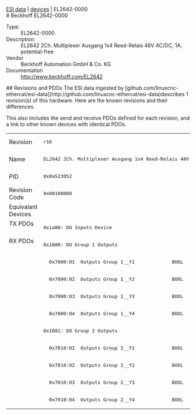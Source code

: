 <div class="nav"><a href="/esi-data">ESI data</a> | <a href="/esi-data/devices">devices</a> | EL2642-0000</div>
#  Beckhoff EL2642-0000

<dl>
  <dt>Type:</dt><dd>EL2642-0000</dd>
  <dt>Description:</dt><dd>EL2642 2Ch. Multiplexer Ausgang 1x4 Reed-Relais 48V AC/DC, 1A, potential-free</dd>
  <dt>Vendor</dt><dd>Beckhoff Automation GmbH & Co. KG</dd>
  <dt>Documentation</dt><dd><a href="http://www.beckhoff.com/EL2642">http://www.beckhoff.com/EL2642</a></dd>
</dl>
## Revisions and PDOs
The ESI data ingested by [github.com/linuxcnc-ethercat/esi-data](http://github.com/linuxcnc-ethercat/esi-data)describes 1 revision(s) of this hardware.  Here are the known revisions and their differences.

This also includes the send and receive PDOs defined for each revision, and a link to other known devices with identical PDOs.

<table>
<tr >
<td class="first">Revision</td>
<td ><pre>r16</pre></td>
</tr>
<tr >
<td class="first">Name</td>
<td ><pre>EL2642 2Ch. Multiplexer Ausgang 1x4 Reed-Relais 48V AC/DC, 1A, potential-free</pre></td>
</tr>
<tr >
<td class="first">PID</td>
<td ><pre>0x0a523052</pre></td>
</tr>
<tr >
<td class="first">Revision Code</td>
<td ><pre>0x00100000</pre></td>
</tr>
<tr >
<td class="first">Equivalant Devices</td>
<td ></td>
</tr>
<tr class="txpdo pdosection">
<td class="first" rowspan=1 valign=top>TX PDOs</td>
<td><pre>0x1a00: DO Inputs Device</pre></td>
<td></td>
</tr>
<tr class="rxpdo pdosection">
<td class="first" rowspan=10 valign=top>RX PDOs</td>
<td><pre>0x1600: DO Group 1 Outputs</pre></td>
<td></td>
</tr>
<tr class="rxpdo">
<td ><pre>  0x7000:01  Outputs Group 1__Y1             BOOL</pre></td>
</tr>
<tr class="rxpdo">
<td ><pre>  0x7000:02  Outputs Group 1__Y2             BOOL</pre></td>
</tr>
<tr class="rxpdo">
<td ><pre>  0x7000:03  Outputs Group 1__Y3             BOOL</pre></td>
</tr>
<tr class="rxpdo">
<td ><pre>  0x7000:04  Outputs Group 1__Y4             BOOL</pre></td>
</tr>
<tr class="rxpdo pdosection">
<td ><pre>0x1601: DO Group 2 Outputs</pre></td>
</tr>
<tr class="rxpdo">
<td ><pre>  0x7010:01  Outputs Group 2__Y1             BOOL</pre></td>
</tr>
<tr class="rxpdo">
<td ><pre>  0x7010:02  Outputs Group 2__Y2             BOOL</pre></td>
</tr>
<tr class="rxpdo">
<td ><pre>  0x7010:03  Outputs Group 2__Y3             BOOL</pre></td>
</tr>
<tr class="rxpdo">
<td ><pre>  0x7010:04  Outputs Group 2__Y4             BOOL</pre></td>
</tr>
</table>
